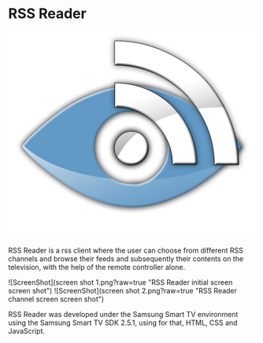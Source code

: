 RSS Reader
==================

![ScreenShot](logo_rss_reader.png?raw=true "RSS Reader logo")

RSS Reader is a rss client where the user can choose from different RSS channels and browse their feeds and subsequently their contents on the television, with the help of the remote controller alone.

![ScreenShot](screen shot 1.png?raw=true "RSS Reader initial screen screen shot")
![ScreenShot](screen shot 2.png?raw=true "RSS Reader channel screen screen shot")

RSS Reader was developed under the Samsung Smart TV environment using the Samsung Smart TV SDK 2.5.1, using for that, HTML, CSS and JavaScript.

